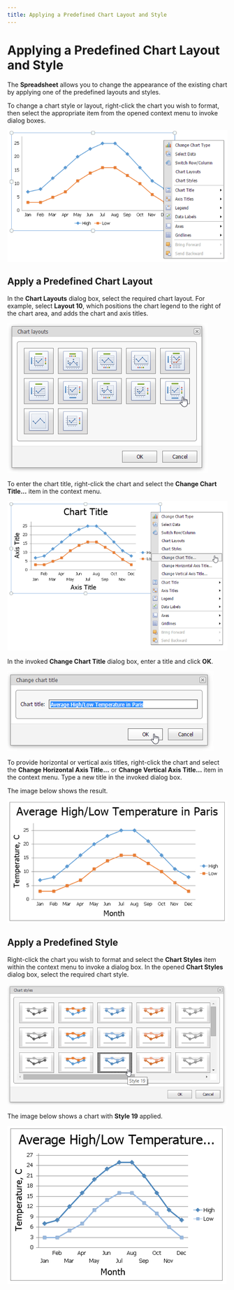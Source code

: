 ```yaml
---
title: Applying a Predefined Chart Layout and Style
---
```

# Applying a Predefined Chart Layout and Style
The **Spreadsheet** allows you to change the appearance of the existing chart by applying one of the predefined layouts and styles.

To change a chart style or layout, right-click the chart you wish to format, then select the appropriate item from the opened context menu to invoke dialog boxes.

![EUD_ASPxSpreadsheet_Insert_ChartContextMenu](../../../images/Img26193.png)

## Apply a Predefined Chart Layout
In the **Chart Layouts** dialog box, select the required chart layout. For example, select **Layout 10**, which positions the chart legend to the right of the chart area, and adds the chart and axis titles.

![EUD_ASPxSpreadsheet_Insert_ChartLayoutDialog](../../../images/Img26187.png)

To enter the chart title, right-click the chart and select the **Change Chart Title...** item in the context menu.

![EUD_ASPxSpreadsheet_Insert_ChangeChartTitleContext](../../../images/Img26188.png)

In the invoked **Change Chart Title** dialog box, enter a title and click **OK**.

![EUD_ASPxSpreadsheet_Insert_ChangeChartTitleDialog](../../../images/Img26189.png)

To provide horizontal or vertical axis titles, right-click the chart and select the **Change Horizontal Axis Title...** or **Change Vertical Axis Title...** item in the context menu. Type a new title in the invoked dialog box.

The image below shows the result.

![EUD_ASPxSpreadsheet_Insert_ChartWithNewLayout](../../../images/Img26225.png)

## Apply a Predefined Style
Right-click the chart you wish to format and select the **Chart Styles** item within the context menu to invoke a dialog box. In the opened **Chart Styles** dialog box, select the required chart style.

![EUD_ASPxSpreadsheet_Insert_ChartStylesDialogBox](../../../images/Img26191.png)

The image below shows a chart with **Style 19** applied.

![EUD_ASPxSpreadsheet_Insert_ChartWithNewStyle](../../../images/Img26192.png)